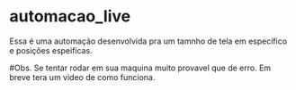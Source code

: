 # automacao_live

Essa é uma automação desenvolvida pra um tamnho de tela em específico e posições espeificas. 

#Obs.
Se tentar rodar em sua maquina muito provavel que de erro. Em breve tera um video de como funciona.
